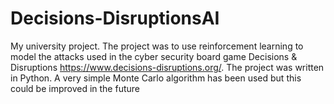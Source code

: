 # Decisions-DisruptionsAI
My university project.
The project was to use reinforcement learning to model the attacks used in the cyber security board game Decisions & Disruptions https://www.decisions-disruptions.org/.
The project was written in Python.
A very simple Monte Carlo algorithm has been used but this could be improved in the future
